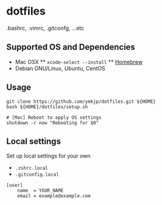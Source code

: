 dotfiles
========
.bashrc, .vimrc, .gitconfg, ...etc


## Supported OS and Dependencies
* Mac OSX
** `xcode-select --install`
** [Homebrew](http://brew.sh/) 
* Debian GNU/Linux, Ubuntu, CentOS

## Usage
```
git clone https://github.com/ymkjp/dotfiles.git ${HOME}
bash ${HOME}/dotfiles/setup.sh

# [Mac] Reboot to apply OS settings
shutdown -r now "Rebooting for $0"
```

## Local settings
Set up local settings for your own
 * `.zshrc.local`
 * `.gitconfig.local`

```
[user]
    name  = YOUR_NAME
    email = example@example.com
```
